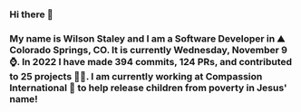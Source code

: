### Hi there 👋

### My name is Wilson Staley and I am a Software Developer in ⛰ Colorado Springs, CO.  It is currently Wednesday, November 9 ⌚. In 2022 I have made 394 commits, 124 PRs, and contributed to 25 projects 👨‍💻. I am currently working at Compassion International 🏢 to help release children from poverty in Jesus' name!